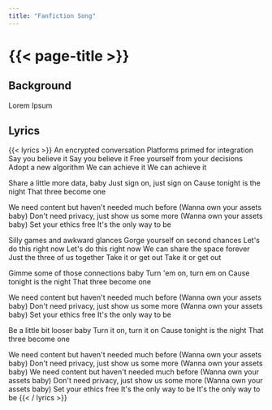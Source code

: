 ```yaml
---
title: "Fanfiction Song"
---
```

# {{< page-title >}}

## Background
Lorem Ipsum

## Lyrics
{{< lyrics >}}
An encrypted conversation
Platforms primed for integration
Say you believe it
Say you believe it
Free yourself from your decisions
Adopt a new algorithm
We can achieve it
We can achieve it

Share a little more data, baby
Just sign on, just sign on
Cause tonight is the night
That three become one

We need content but haven't needed much before
(Wanna own your assets baby)
Don't need privacy, just show us some more
(Wanna own your assets baby)
Set your ethics free
It's the only way to be

Silly games and awkward glances
Gorge yourself on second chances
Let's do this right now
Let's do this right now
We can share the space forever
Just the three of us together
Take it or get out
Take it or get out

Gimme some of those connections baby
Turn 'em on, turn em on
Cause tonight is the night
That three become one

We need content but haven't needed much before
(Wanna own your assets baby)
Don't need privacy, just show us some more
(Wanna own your assets baby)
Set your ethics free
It's the only way to be

Be a little bit looser baby
Turn it on, turn it on
Cause tonight is the night
That three become one

We need content but haven't needed much before
(Wanna own your assets baby)
Don't need privacy, just show us some more
(Wanna own your assets baby)
We need content but haven't needed much before
(Wanna own your assets baby)
Don't need privacy, just show us some more
(Wanna own your assets baby)
Set your ethics free
It's the only way to be
It's the only way to be
{{< / lyrics >}}
